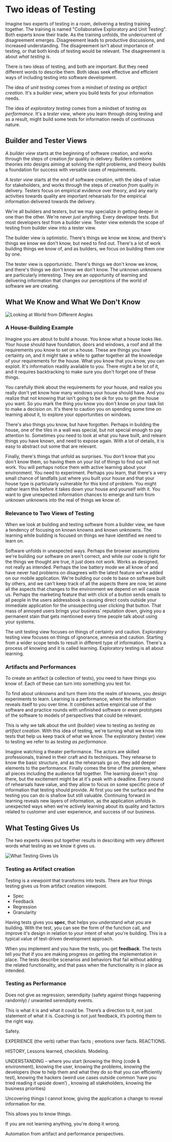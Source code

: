 # Two ideas of Testing

Imagine two experts of testing in a room, delivering a testing training together. The training is named "Collaborative Exploratory and Unit Testing". Both experts know their trade. As the training unfolds, the undercurrent of disagreement emerges. Disagreement leads to productive discussions, and increased understanding. The disagreement isn't about importance of testing, or that both kinds of testing would be relevant. The disagreement is about *what testing is*.

There is two ideas of testing, and both are important. But they need different words to describe them. Both ideas seek effective and efficient ways of including testing into software development.

The idea of *unit testing* comes from a mindset of *testing as artifact creation*. It's a *builder view*, where you build tests for your information needs.

The idea of *exploratory testing* comes from a mindset of *testing as performance*. It's a *tester view*, where you learn through doing testing and as a result, might build some tests for information needs of continuous nature.

## Builder and Tester Views

A *builder view* starts at the beginning of software creation, and works through the steps of creation *for* quality in delivery. Builders combine theories into designs aiming at solving the right problems, and theory builds a foundation for success with versatile cases of requirements.

A *tester view* starts at the end of software creation, with the idea of value for stakeholders, and works through the steps of creation *from* quality in delivery. Testers focus on empirical evidence over theory, and any early activities towards quality are important rehearsals for the empirical information delivered towards the delivery.

We're all builders and testers, but we may specialize in getting deeper in one than the other. We're never *just* anything. Every developer tests. But most developers test from a builder view. Tester view extends the scope of testing from builder view into a tester view.

The builder view is optimistic. There's things we know we know, and there's things we know we don't know, but need to find out. There's a lot of work building things we know of, and as builders, we focus on building them one by one.

The tester view is opportunistic. There's things we don't know we know, and there's things we don't know we don't know. The unknown unknowns are particularly interesting. They are an opportunity of learning and delivering information that changes our perceptions of the world of software we are creating.

## What We Know and What We Don't Know

![Looking at World from Different Angles](images/KnownAndUnknown.png)

### A House-Building Example

Imagine you are about to build a house. You know what a house looks like. Your house should have foundation, doors and windows, a roof and all the requirements you know to set on a house. These are things you have certainty on, and it might take a while to gather together all the knowledge of your requirements for the house. What you know that you know, you can exploit. It's information readily available to you. There might a be lot of it, and it requires backtracking to make sure you don't forget one of these things.

You carefully think about the requirements for your house, and realize you really don't yet know how many windows your house should have. And you realize that not knowing that isn't going to be ok for you to get the house you want. So you mark the thing you know you don't know on your task list to make a decision on. It's there to caution you on spending some time on learning about it, to explore your opportunities on windows.

There's also things you know, but have forgotten. Perhaps in building the house, one of the tiles in a wall was special, but not special enough to pay attention to. Sometimes you need to look at what you have built, and relearn things you have known, and need to expose again. With a lot of details, it is easy to abstract out some that are relevant.

Finally, there's things that unfold as surprises. You don't know that you don't know them, so having them on your list of things to find out will not work. You will perhaps notice them with active learning about your environment. You need to experiment. Perhaps you learn, that there's a very small chance of landfalls just where you built your house and that your house type is particularly vulnerable for this kind of problem. You might rather learn this before it takes down your house and yourself with it. You want to give unexpected information chances to emerge and turn from unknown unknowns into the real of things we know of.

### Relevance to Two Views of Testing

When we look at building and testing software from a builder view, we have a tendency of focusing on known knowns and known unknowns. The learning while building is focused on things we have identified we need to learn on.

Software unfolds in unexpected ways. Perhaps the browser assumptions we're building our software on aren't correct, and while our code is right for the things we thought are true, it just does not work. Works as designed, not really as intended. Perhaps the low battery mode we all know of and have never had problems on disagrees with the latest feature we've added on our mobile application. We're building our code to base on software built by others, and we can't keep track of all the aspects there are now, let alone all the aspects that changes to the environment we depend on will cause us. Perhaps the marketing feature that with click of a button sends emails to all people in the users addressbook is causing direct costs outside your immediate application for the unsuspecting user clicking that button. That mass of annoyed users brings your business' reputation down, giving you a permanent stain that gets mentioned every time people talk about using your systems.

The unit testing view focuses on things of certainty and caution. Exploratory testing view focuses on things of ignorance, amnesia and caution. Starting from a wider scope tends to result in different type of information. There's a process of knowing and it is called learning. Exploratory testing is all about learning.

### Artifacts and Performances

To create an artifact (a collection of tests), you need to have things you know of. Each of these can turn into something you test for.

To find about unknowns and turn them into the realm of knowns, you design experiments to learn. Learning is a performance, where the information reveals itself to you over time. It combines active empirical use of the software and practice rounds with unfinished software or even prototypes of the software to models of perspectives that could be relevant.

This is why we talk about the unit (builder) view to testing as *testing as artifact creation*. With this idea of testing, we're turning what we know into tests that help us keep track of what we know. The exploratory (tester) view to testing we refer to as *testing as performance*.

Imagine watching a theater performance. The actors are skilled professionals, trained in their craft and its techniques. They rehearse to know the basic structure, and as the rehearsals go on, they add deeper elements to the performance. Finally comes the time of the premiere, where all pieces including the audience fall together. The learning doesn't stop there, but the excitement might be at it's peak with a deadline. Every round of rehearsals have value, and they allow to focus on some specific piece of information that testing should provide. At first you see the surface and the testing you can do is shallow but still valuable. Continuing forward in learning reveals new layers of information, as the application unfolds in unexpected ways when we're actively learning about its quality and factors related to customer and user experience, and success of our business.

## What Testing Gives Us

The two experts views put together results in describing with very different words what testing as we know it gives us.  

![What Testing Gives Us](images/TestingGivesUs.png)

### Testing as Artifact creation

Testing is a viewpoint that transforms into tests. There are four things testing gives us from artifact creation viewpoint.

   * Spec
   * Feedback
   * Regression
   * Granularity

Having tests gives you **spec**, that helps you understand what you are building. With the test, you can see the form of the function call, and improve it's design in relation to your intent of what you're building. This is a typical value of test-driven development approach.

When you implement and you have the tests, you get **feedback**. The tests tell you that if you are making progress on getting the implementation in place. The tests describe scenarios and behaviors that fail without adding the related functionality, and that pass when the functionality is in place as intended.



### Testing as Performance










Does not give as regression; serendipity (safety against things happening randomly) / unwanted serendipity events.

This is what it is and what it could  be. There’s a direction to it, not just statement of what it is.
Coaching is not just feedback, it’s pointing them to the right way.

Safety.

EXPERIENCE (the verb) rather than facts ; emotions over facts. REACTIONS.

HISTORY, Lessons learned, checklists. Modeling.

UNDERSTANDING – where you start (knowing the thing (code & environment), knowing the user, knowing the problems, knowing the developers (how to help them and what they do so that you can efficiently test), knowing the hackers (weird use cases outside common ‘have you tried reading it upside down’) , knowing all stakeholders, knowing the business priorities)

Uncovering things I cannot know, giving the application a change to reveal information for me.


This allows you to know things.


If you are not learning anything, you're doing it wrong.

Automation from artifact and performance perspectives.
